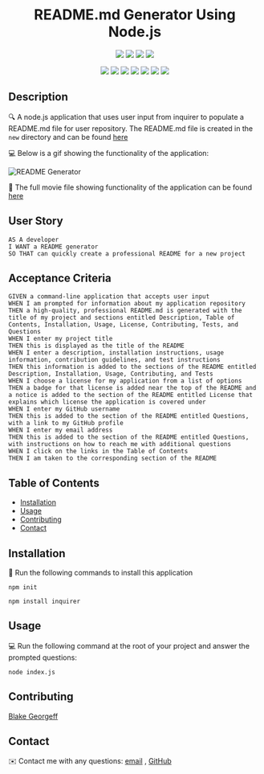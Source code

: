 
<h1 align="center">README.md Generator Using Node.js</h1>
   
  
<p align="center">
    <img src="https://img.shields.io/github/repo-size/BlakeGeo/README-generator" />
    <img src="https://img.shields.io/github/languages/top/BlakeGeo/README-generator"  />
    <img src="https://img.shields.io/github/issues/BlakeGeo/README-generator" />
    <img src="https://img.shields.io/github/last-commit/BlakeGeo/README-generator" >
</p>
  
<p align="center">
    <img src="https://img.shields.io/badge/Javascript-yellow" />
    <img src="https://img.shields.io/badge/VisualStudioCode-blue"  />
    <img src="https://img.shields.io/badge/-node.js-green" />
    <img src="https://img.shields.io/badge/-inquirer-red" >
    <img src="https://img.shields.io/badge/-screencastify-lightgrey" />
    <img src="https://img.shields.io/badge/-json-orange" />
    <img src="https://img.shields.io/badge/-shield.io-brightgreen" />

</p>
   
## Description
  
🔍 A node.js application that uses user input from inquirer to populate a README.md file for user repository. The README.md file is created in the `new` directory and can be found [here](./new/README.md)  
  
💻 Below is a gif showing the functionality of the application:
  
![README Generator](Utils/README-Generator-Video-walkthrough.gif)
  
🎥 The full movie file showing functionality of the application can be found [here](https://drive.google.com/file/d/1ppFvJoMvkTC01rvJdJLRzyCLLlDj1_F6/view)
  
## User Story
  
```
AS A developer
I WANT a README generator
SO THAT can quickly create a professional README for a new project 
```
  
## Acceptance Criteria
  
``` 
GIVEN a command-line application that accepts user input
WHEN I am prompted for information about my application repository
THEN a high-quality, professional README.md is generated with the title of my project and sections entitled Description, Table of Contents, Installation, Usage, License, Contributing, Tests, and Questions
WHEN I enter my project title
THEN this is displayed as the title of the README
WHEN I enter a description, installation instructions, usage information, contribution guidelines, and test instructions
THEN this information is added to the sections of the README entitled Description, Installation, Usage, Contributing, and Tests
WHEN I choose a license for my application from a list of options
THEN a badge for that license is added near the top of the README and a notice is added to the section of the README entitled License that explains which license the application is covered under
WHEN I enter my GitHub username
THEN this is added to the section of the README entitled Questions, with a link to my GitHub profile
WHEN I enter my email address
THEN this is added to the section of the README entitled Questions, with instructions on how to reach me with additional questions
WHEN I click on the links in the Table of Contents
THEN I am taken to the corresponding section of the README
```
  
## Table of Contents
- [Installation](#installation)
- [Usage](#usage)
- [Contributing](#contributing)
- [Contact](#contact)

## Installation
💾 Run the following commands to install this application
  
`npm init`
  
`npm install inquirer`
  
## Usage
💻 Run the following command at the root of your project and answer the prompted questions:
  
`node index.js`

## Contributing
[Blake Georgeff](https://github.com/BlakeGeo)

## Contact
✉️ Contact me with any questions: [email](mailto:georgeffb@hotmail.com) , [GitHub](https://github.com/BlakeGeo)<br />

    